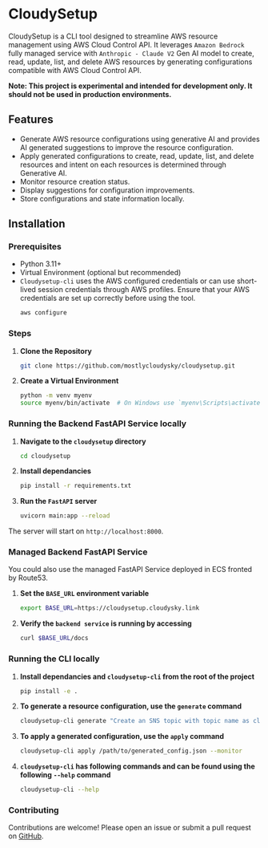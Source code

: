 # CloudySetup

CloudySetup is a CLI tool designed to streamline AWS resource management using AWS Cloud Control API. It leverages `Amazon Bedrock` fully managed service with `Anthropic - Claude V2` Gen AI model to create, read, update, list, and delete AWS resources by generating configurations compatible with AWS Cloud Control API.

**Note: This project is experimental and intended for development only. It should not be used in production environments.**

## Features

- Generate AWS resource configurations using generative AI and provides AI generated suggestions to improve the resource configuration. 
- Apply generated configurations to create, read, update, list, and delete resources and intent on each resources is determined through Generative AI. 
- Monitor resource creation status.
- Display suggestions for configuration improvements.
- Store configurations and state information locally.

## Installation

### Prerequisites

- Python 3.11+
- Virtual Environment (optional but recommended)
- `Cloudysetup-cli` uses the AWS configured credentials or can use short-lived session credentials through AWS profiles. Ensure that your AWS credentials are set up correctly before using the tool.
  ```sh
  aws configure
  ```

### Steps

1. **Clone the Repository**
   ```sh
   git clone https://github.com/mostlycloudysky/cloudysetup.git
   ```

2. **Create a Virtual Environment**
   ```sh
   python -m venv myenv
   source myenv/bin/activate  # On Windows use `myenv\Scripts\activate`
   ```

### Running the Backend FastAPI Service locally
1. **Navigate to the `cloudysetup` directory**
   ```sh
   cd cloudysetup
   ```
2. **Install dependancies**
   ```sh
   pip install -r requirements.txt
   ```
3. **Run the `FastAPI` server**
   ```sh
   uvicorn main:app --reload
   ```
The server will start on `http://localhost:8000`.

### Managed Backend FastAPI Service

You could also use the managed FastAPI Service deployed in ECS fronted by Route53. 
1. **Set the `BASE_URL` environment variable**
   ```sh
   export BASE_URL=https://cloudysetup.cloudysky.link
   ```
2. **Verify the `backend service` is running by accessing**
   ```sh
   curl $BASE_URL/docs
   ```

### Running the CLI locally
1. **Install dependancies and `cloudysetup-cli` from the root of the project**
   ```sh
   pip install -e .
   ```
2. **To generate a resource configuration, use the `generate` command**
   ```sh
   cloudysetup-cli generate "Create an SNS topic with topic name as cloudysky with an email subscription to  cloudysky@gmail.com address"
   ```

3. **To apply a generated configuration, use the `apply` command**
   ```sh
   cloudysetup-cli apply /path/to/generated_config.json --monitor
   ```
4. **`cloudysetup-cli` has following commands and can be found using the following `--help` command**
   ```sh
   cloudysetup-cli --help
   ```
   
### Contributing
Contributions are welcome! Please open an issue or submit a pull request on [GitHub](https://github.com/mostlycloudysky/cloudysetup/issues).


